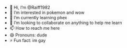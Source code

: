 - 👋 Hi, I’m @Raiff1982
- 👀 I’m interested in pokemon and wow
- 🌱 I’m currently learning phex
- 💞️ I’m looking to collaborate on anything to help me learn
- 📫 How to reach me here
- 😄 Pronouns: dude
- ⚡ Fun fact: im gay

<!---
Raiff1982/Raiff1982 is a ✨ special ✨ repository because its `README.md` (this file) appears on your GitHub profile.
You can click the Preview link to take a look at your changes.
--->
